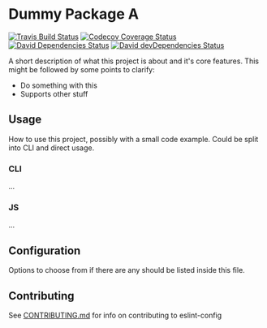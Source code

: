 # Dummy Package A

[![Travis Build Status][travis-icon]][travis]
[![Codecov Coverage Status][codecov-icon]][codecov]
[![David Dependencies Status][david-icon]][david]
[![David devDependencies Status][david-dev-icon]][david-dev]

A short description of what this project is about and it's core features. This might be followed by some points to clarify:
- Do something with this
- Supports other stuff

## Usage
How to use this project, possibly with a small code example. Could be split into CLI and direct usage.
### CLI
...
### JS
...

## Configuration
Options to choose from if there are any should be listed inside this file.

## Contributing
See [CONTRIBUTING.md](CONTRIBUTING.md) for info on contributing to eslint-config

[commercetools]: https://commercetools.com/
[commercetools-icon]: https://cdn.rawgit.com/commercetools/press-kit/master/PNG/72DPI/CT%20logo%20horizontal%20RGB%2072dpi.png
[travis]: https://travis-ci.org/commercetools/dummy-package-a
[travis-icon]: https://img.shields.io/travis/commercetools/dummy-package-a/master.svg?style=flat-square
[codecov]: https://codecov.io/gh/commercetools/dummy-package-a
[codecov-icon]: https://img.shields.io/codecov/c/github/commercetools/dummy-package-a.svg?style=flat-square
[david]: https://david-dm.org/commercetools/dummy-package-a
[david-icon]: https://img.shields.io/david/commercetools/dummy-package-a.svg?style=flat-square
[david-dev]: https://david-dm.org/commercetools/dummy-package-a?type=dev
[david-dev-icon]: https://img.shields.io/david/dev/commercetools/dummy-package-a.svg?style=flat-square
